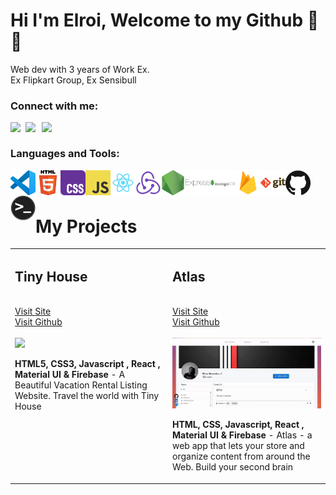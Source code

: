 # Hi I'm Elroi, Welcome to my Github 🥳🥳

Web dev with 3 years of Work Ex. <br/>
Ex Flipkart Group, Ex Sensibull
 
### Connect with me:

<a href="https://www.linkedin.com/in/elroinoronha/">
  <img align="left" width="24px" src="https://cdn.jsdelivr.net/npm/simple-icons@v3/icons/linkedin.svg"  />
</a>
<a href="https://twitter.com/ElroiNoronha">
  <img align="left" width="26px" src="https://cdn.jsdelivr.net/npm/simple-icons@v3/icons/twitter.svg" />
</a>
<a href="mailto:elroinoronha2@gmail.com">
  <img align="left" width="26px" src="https://cdn.jsdelivr.net/npm/simple-icons@v3/icons/gmail.svg" />
</a>

<br/>

###  Languages and Tools:

<div> 
<img align="left" alt="Visual Studio Code" width="40px" src="https://raw.githubusercontent.com/github/explore/80688e429a7d4ef2fca1e82350fe8e3517d3494d/topics/visual-studio-code/visual-studio-code.png" />
<img align="left" alt="HTML5" width="40px" src="https://raw.githubusercontent.com/github/explore/80688e429a7d4ef2fca1e82350fe8e3517d3494d/topics/html/html.png" />
<img align="left" alt="CSS3" width="40px" src="https://raw.githubusercontent.com/github/explore/80688e429a7d4ef2fca1e82350fe8e3517d3494d/topics/css/css.png" />
<img align="left" alt="JavaScript" width="40px" src="https://raw.githubusercontent.com/github/explore/80688e429a7d4ef2fca1e82350fe8e3517d3494d/topics/javascript/javascript.png" />
<img align="left" alt="React" width="40px" src="https://raw.githubusercontent.com/github/explore/80688e429a7d4ef2fca1e82350fe8e3517d3494d/topics/react/react.png" />
<img align="left" alt="Redux" width="40px" src="https://raw.githubusercontent.com/github/explore/80688e429a7d4ef2fca1e82350fe8e3517d3494d/topics/redux/redux.png" />
<img align="left" alt="Node.js" width="40px" src="https://raw.githubusercontent.com/github/explore/80688e429a7d4ef2fca1e82350fe8e3517d3494d/topics/nodejs/nodejs.png" />
<img align="left" alt="Express" width="40px" src="https://raw.githubusercontent.com/github/explore/80688e429a7d4ef2fca1e82350fe8e3517d3494d/topics/express/express.png" />
<img align="left" alt="MongoDB" width="40px" src="https://raw.githubusercontent.com/github/explore/80688e429a7d4ef2fca1e82350fe8e3517d3494d/topics/mongodb/mongodb.png" />
<img align="left" alt="Firebase" width="40px" src="https://raw.githubusercontent.com/github/explore/80688e429a7d4ef2fca1e82350fe8e3517d3494d/topics/firebase/firebase.png" />
<img align="left" alt="Git" width="40px" src="https://raw.githubusercontent.com/github/explore/80688e429a7d4ef2fca1e82350fe8e3517d3494d/topics/git/git.png" />
<img align="left" alt="GitHub" width="40px" src="https://raw.githubusercontent.com/github/explore/78df643247d429f6cc873026c0622819ad797942/topics/github/github.png" />
<img align="left" alt="Terminal" width="40px" src="https://raw.githubusercontent.com/github/explore/80688e429a7d4ef2fca1e82350fe8e3517d3494d/topics/terminal/terminal.png" />
  </div>


<br />
<br />


<!-- # Major Projects

## Atlas ( 2022 )
[Live Site](https://atlas-clone-cnks2ezcb-elroi99.vercel.app/)  
[Github](https://github.com/elroi99/atlas-clone)  


## Tiny House ( 2022 )
[Live Site](https://tiny-house-liart.vercel.app/)  
[Github](https://github.com/elroi99/tinyHouse)  

--- -->


# My Projects 
<article>
      <div>
  <div>
<table>
  <tbody>
   <tr>
    <td width="33%" valign="top">
      <h2> Tiny House</h2>
        <br/>
        <span> <a href="https://tiny-house-liart.vercel.app/" rel="nofollow">Visit Site</a></span>
        <br/>
        <span> <a href="https://github.com/elroi99/tinyHouse" rel="nofollow">Visit Github</a></span>
        <br/>
        <br/>
        <a href="https://tiny-house-liart.vercel.app/" rel="nofollow">
            <img src="https://github.com/elroi99/elroi99/blob/main/tiny%20hosue%20short%20demo%20cropped%20gif.gif" style="max-width:100%;">
        </a>
        <p><strong>HTML5, CSS3, Javascript , React , Material UI &amp; Firebase  </strong> - A Beautiful Vacation Rental Listing Website. Travel the world with Tiny House </p>
    </td>
        <td width="33%" valign="top">
      <h2> Atlas </h2>
        <br>
        <span><a href="https://atlas-clone-cnks2ezcb-elroi99.vercel.app/" rel="nofollow">Visit Site</a></span>
        <br/>
        <span><a href="https://github.com/elroi99/atlas-clone" rel="nofollow">Visit Github</a></span>
        <br/>
        <br/>
        <a href="https://atlas-clone-cnks2ezcb-elroi99.vercel.app/" rel="nofollow">
            <img src="https://github.com/elroi99/elroi99/blob/main/atlas%20short%20demo%20cropped%20gif.gif" width="100%" alt="Cronofy.tech" data-canonical-src="https://media0.giphy.com/media/3sbVyKmXxkxvaitZUo/giphy.gif" style="max-width:100%;">
        </a>
        <p><strong>HTML, CSS, Javascript, React , Material UI &amp; Firebase  </strong> - Atlas - a web app that lets your store and organize content from around the Web. Build your second brain </p>
    </td>
  </tr>
</tbody></table>
</article>
      </div>
  </div>
  
  






